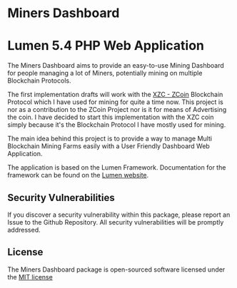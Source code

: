 # Miners Dashboard
# Lumen 5.4 PHP Web Application

The Miners Dashboard aims to provide an easy-to-use Mining Dashboard for people managing
a lot of Miners, potentially mining on multiple Blockchain Protocols.

The first implementation drafts will work with the [XZC - ZCoin](http://zcoin.finance) Blockchain Protocol
which I have used for mining for quite a time now. This project is nor as a contribution to the ZCoin Project
nor is it for means of Advertising the coin. I have decided to start this implementation with the XZC coin
simply because it's the Blockchain Protocol I have mostly used for mining.

The main idea behind this project is to provide a way to manage Multi Blockchain Mining Farms easily with
a User Friendly Dashboard Web Application.

The application is based on the Lumen Framework. Documentation for the framework can be found on
the [Lumen website](http://lumen.laravel.com/docs).

## Security Vulnerabilities

If you discover a security vulnerability within this package, please report an Issue to the Github Repository.
All security vulnerabilities will be promptly addressed.

## License

The Miners Dashboard package is open-sourced software licensed under the [MIT license](http://opensource.org/licenses/MIT)
